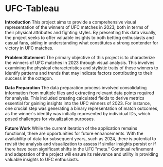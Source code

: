 # UFC-Tableau

**Introduction**
This project aims to provide a comprehensive visual representation of the winners of UFC matches in 2023, both in terms of their physical attributes and fighting styles. By presenting this data visually, the project seeks to offer valuable insights to both betting enthusiasts and casual fans, aiding in understanding what constitutes a strong contender for victory in UFC matches.

**Problem Statement**
The primary objective of this project is to characterize the winners of UFC matches in 2023 through visual analysis. This involves examining the physical characteristics and stylistic traits of these winners to identify patterns and trends that may indicate factors contributing to their success in the octagon.

**Data Preparation**
The data preparation process involved consolidating information from multiple files and extracting relevant data points required for analysis. This included creating calculated fields to derive metrics essential for gaining insights into the UFC winners of 2023. For instance, one crucial step was generating a binary representation of match outcomes, as the winner's identity was initially represented by individual IDs, which posed challenges for visualization purposes.

**Future Work**
While the current iteration of the application remains functional, there are opportunities for future enhancements. With the availability of data for subsequent years, such as 2024, there is potential to revisit the analysis and visualization to assess if similar insights persist or if there have been significant shifts in the UFC "meta." Continual refinement and adaptation of the project will ensure its relevance and utility in providing valuable insights to UFC enthusiasts.

